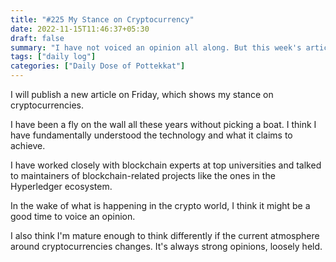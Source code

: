 ```yaml
---
title: "#225 My Stance on Cryptocurrency"
date: 2022-11-15T11:46:37+05:30
draft: false
summary: "I have not voiced an opinion all along. But this week's article might change that."
tags: ["daily log"]
categories: ["Daily Dose of Pottekkat"]
---
```


I will publish a new article on Friday, which shows my stance on cryptocurrencies.

I have been a fly on the wall all these years without picking a boat. I think I have fundamentally understood the technology and what it claims to achieve.

I have worked closely with blockchain experts at top universities and talked to maintainers of blockchain-related projects like the ones in the Hyperledger ecosystem.

In the wake of what is happening in the crypto world, I think it might be a good time to voice an opinion.

I also think I'm mature enough to think differently if the current atmosphere around cryptocurrencies changes. It's always strong opinions, loosely held.
